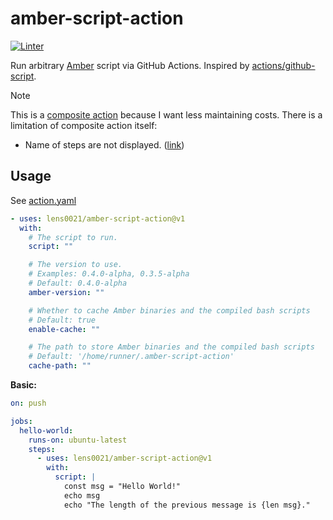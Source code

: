 # amber-script-action

[![Linter](https://github.com/lens0021/amber-script-action/actions/workflows/linter.yaml/badge.svg)](https://github.com/lens0021/amber-script-action/actions/workflows/linter.yaml)

Run arbitrary [Amber] script via GitHub Actions.
Inspired by [actions/github-script].

> [!NOTE]
> This is a [composite action] because I want less maintaining costs.
> There is a limitation of composite action itself:
>
> - Name of steps are not displayed. ([link](https://github.com/orgs/community/discussions/10985))

## Usage

See [action.yaml](action.yaml)

<!-- start usage -->

```yaml
- uses: lens0021/amber-script-action@v1
  with:
    # The script to run.
    script: ""

    # The version to use.
    # Examples: 0.4.0-alpha, 0.3.5-alpha
    # Default: 0.4.0-alpha
    amber-version: ""

    # Whether to cache Amber binaries and the compiled bash scripts
    # Default: true
    enable-cache: ""

    # The path to store Amber binaries and the compiled bash scripts
    # Default: '/home/runner/.amber-script-action'
    cache-path: ""
```

<!-- end usage -->

**Basic:**

```yaml
on: push

jobs:
  hello-world:
    runs-on: ubuntu-latest
    steps:
      - uses: lens0021/amber-script-action@v1
        with:
          script: |
            const msg = "Hello World!"
            echo msg
            echo "The length of the previous message is {len msg}."
```

[amber]: https://amber-lang.com/
[actions/github-script]: https://github.com/actions/github-script
[composite action]: https://docs.github.com/en/actions/sharing-automations/creating-actions/creating-a-composite-action
